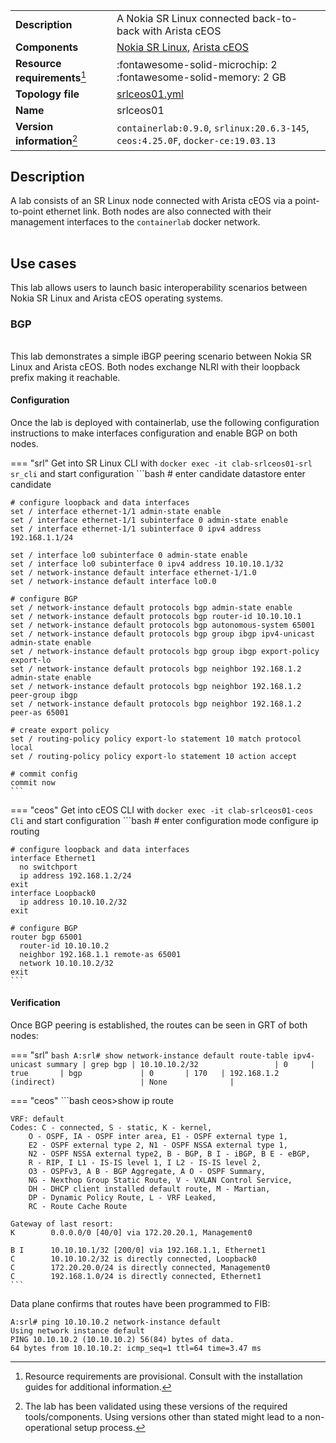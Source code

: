 |                               |                                                                                  |
| ----------------------------- | -------------------------------------------------------------------------------- |
| **Description**               | A Nokia SR Linux connected back-to-back with Arista cEOS                         |
| **Components**                | [Nokia SR Linux][srl], [Arista cEOS][ceos]                                       |
| **Resource requirements**[^1] | :fontawesome-solid-microchip: 2 <br/>:fontawesome-solid-memory: 2 GB             |
| **Topology file**             | [srlceos01.yml][topofile]                                                        |
| **Name**                      | srlceos01                                                                        |
| **Version information**[^2]   | `containerlab:0.9.0`, `srlinux:20.6.3-145`, `ceos:4.25.0F`, `docker-ce:19.03.13` |

## Description
A lab consists of an SR Linux node connected with Arista cEOS via a point-to-point ethernet link. Both nodes are also connected with their management interfaces to the `containerlab` docker network.

<div class="mxgraph" style="max-width:100%;border:1px solid transparent;margin:0 auto; display:block;" data-mxgraph="{&quot;page&quot;:0,&quot;zoom&quot;:1.5,&quot;highlight&quot;:&quot;#0000ff&quot;,&quot;nav&quot;:true,&quot;check-visible-state&quot;:true,&quot;resize&quot;:true,&quot;url&quot;:&quot;https://raw.githubusercontent.com/srl-labs/containerlab/diagrams/srlceos01.drawio&quot;}"></div>

## Use cases
This lab allows users to launch basic interoperability scenarios between Nokia SR Linux and Arista cEOS operating systems.

### BGP
<div class="mxgraph" style="max-width:100%;border:1px solid transparent;margin:0 auto; display:block;" data-mxgraph="{&quot;page&quot;:1,&quot;zoom&quot;:1.5,&quot;highlight&quot;:&quot;#0000ff&quot;,&quot;nav&quot;:true,&quot;check-visible-state&quot;:true,&quot;resize&quot;:true,&quot;url&quot;:&quot;https://raw.githubusercontent.com/srl-labs/containerlab/diagrams/srlceos01.drawio&quot;}"></div>

This lab demonstrates a simple iBGP peering scenario between Nokia SR Linux and Arista cEOS. Both nodes exchange NLRI with their loopback prefix making it reachable.

#### Configuration
Once the lab is deployed with containerlab, use the following configuration instructions to make interfaces configuration and enable BGP on both nodes.

=== "srl"
    Get into SR Linux CLI with `docker exec -it clab-srlceos01-srl sr_cli` and start configuration
    ```bash
    # enter candidate datastore
    enter candidate

    # configure loopback and data interfaces
    set / interface ethernet-1/1 admin-state enable
    set / interface ethernet-1/1 subinterface 0 admin-state enable
    set / interface ethernet-1/1 subinterface 0 ipv4 address 192.168.1.1/24

    set / interface lo0 subinterface 0 admin-state enable
    set / interface lo0 subinterface 0 ipv4 address 10.10.10.1/32
    set / network-instance default interface ethernet-1/1.0
    set / network-instance default interface lo0.0

    # configure BGP
    set / network-instance default protocols bgp admin-state enable
    set / network-instance default protocols bgp router-id 10.10.10.1
    set / network-instance default protocols bgp autonomous-system 65001
    set / network-instance default protocols bgp group ibgp ipv4-unicast admin-state enable
    set / network-instance default protocols bgp group ibgp export-policy export-lo
    set / network-instance default protocols bgp neighbor 192.168.1.2 admin-state enable
    set / network-instance default protocols bgp neighbor 192.168.1.2 peer-group ibgp
    set / network-instance default protocols bgp neighbor 192.168.1.2 peer-as 65001

    # create export policy
    set / routing-policy policy export-lo statement 10 match protocol local
    set / routing-policy policy export-lo statement 10 action accept

    # commit config
    commit now
    ```
=== "ceos"
    Get into cEOS CLI with `docker exec -it clab-srlceos01-ceos Cli` and start configuration
    ```bash
    # enter configuration mode
    configure
    ip routing

    # configure loopback and data interfaces
    interface Ethernet1
      no switchport
      ip address 192.168.1.2/24
    exit
    interface Loopback0
      ip address 10.10.10.2/32
    exit

    # configure BGP
    router bgp 65001
      router-id 10.10.10.2
      neighbor 192.168.1.1 remote-as 65001
      network 10.10.10.2/32
    exit
    ```

#### Verification
Once BGP peering is established, the routes can be seen in GRT of both nodes:

=== "srl"
    ```bash
    A:srl# show network-instance default route-table ipv4-unicast summary | grep bgp
    | 10.10.10.2/32                 | 0     | true       | bgp             | 0       | 170   | 192.168.1.2 (indirect)                   | None              |
    ```

=== "ceos"
    ```bash
    ceos>show ip route

    VRF: default
    Codes: C - connected, S - static, K - kernel,
        O - OSPF, IA - OSPF inter area, E1 - OSPF external type 1,
        E2 - OSPF external type 2, N1 - OSPF NSSA external type 1,
        N2 - OSPF NSSA external type2, B - BGP, B I - iBGP, B E - eBGP,
        R - RIP, I L1 - IS-IS level 1, I L2 - IS-IS level 2,
        O3 - OSPFv3, A B - BGP Aggregate, A O - OSPF Summary,
        NG - Nexthop Group Static Route, V - VXLAN Control Service,
        DH - DHCP client installed default route, M - Martian,
        DP - Dynamic Policy Route, L - VRF Leaked,
        RC - Route Cache Route

    Gateway of last resort:
    K        0.0.0.0/0 [40/0] via 172.20.20.1, Management0

    B I      10.10.10.1/32 [200/0] via 192.168.1.1, Ethernet1
    C        10.10.10.2/32 is directly connected, Loopback0
    C        172.20.20.0/24 is directly connected, Management0
    C        192.168.1.0/24 is directly connected, Ethernet1
    ```

Data plane confirms that routes have been programmed to FIB:
```
A:srl# ping 10.10.10.2 network-instance default
Using network instance default
PING 10.10.10.2 (10.10.10.2) 56(84) bytes of data.
64 bytes from 10.10.10.2: icmp_seq=1 ttl=64 time=3.47 ms
```



[srl]: https://www.nokia.com/networks/products/service-router-linux-NOS/
[ceos]: https://www.arista.com/en/products/software-controlled-container-networking
[topofile]: https://github.com/srl-labs/containerlab/tree/master/lab-examples/srlceos01/srlceos01.yml

[^1]: Resource requirements are provisional. Consult with the installation guides for additional information.
[^2]: The lab has been validated using these versions of the required tools/components. Using versions other than stated might lead to a non-operational setup process.

<script type="text/javascript" src="https://cdn.jsdelivr.net/gh/hellt/drawio-js@main/embed2.js" async></script>
